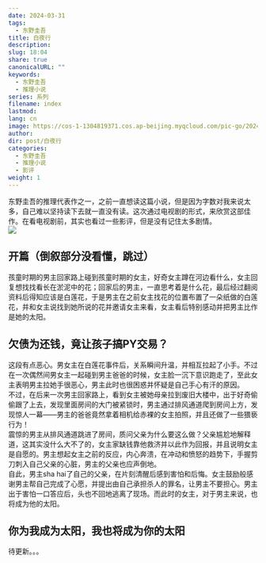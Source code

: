 ```yaml
---
date: 2024-03-31
tags:
  - 东野圭吾
title: 白夜行
description: 
slug: 18:04
share: true
canonicalURL: ""
keywords:
  - 东野圭吾
  - 推理小说
series: 系列
filename: index
lastmod: 
lang: cn
image: https://cos-1-1304819371.cos.ap-beijing.myqcloud.com/pic-go/20240331193402.png?imageSlim
author: 
dir: post/白夜行
categories:
  - 东野圭吾
  - 推理小说
  - 影评
weight: 1
---
```

东野圭吾的推理代表作之一，之前一直想读这篇小说，但是因为字数对我来说太多，自己难以坚持读下去就一直没有读。这次通过电视剧的形式，来欣赏这部佳作。在看电视剧前，其实也看过一些影评，但是没有记住太多剧情。  
![](https://cos-1-1304819371.cos.ap-beijing.myqcloud.com/pic-go/20240331193402.png?imageSlim)
## 开篇（倒叙部分没看懂，跳过）  
孩童时期的男主回家路上碰到孩童时期的女主，好奇女主蹲在河边看什么，女主回复想找找看长在淤泥中的花；回家后的男主，一直思考着是什么花，最后经过翻阅资料后得知应该是白莲花，于是男主在之前女主找花的位置布置了一朵纸做的白莲花，并和女主说找到她所说的花并邀请女主来看，女主看后特别感动并把男主比作是她的太阳。

## 欠债为还钱，竟让孩子搞PY交易？
这段有点恶心。男女主在白莲花事件后，关系瞬间升温，并相互拉起了小手。不过在一次偶然间男女主一起碰到男主爸爸的时候，女主脸一沉下意识跑走了，至此女主表明男主拉她手很恶心，男主此时也很困惑并怀疑是自己手心有汗的原因。  
不过，在后来一次男主回家路上，看到女主被她母亲拉到废旧大楼中，出于好奇偷偷跟了上去，发现里面房间的大门被紧锁时，男主通过排风通道爬到房间上方，发现惊人一幕——男主的爸爸竟然拿着相机给赤裸的女主拍照，并且还做了一些猥亵行为！  
震惊的男主从排风通道跳进了房间，质问父亲为什么要这么做？父亲尴尬地解释道，这其实没什么大不了的，女主家缺钱靠他救济并以此作为回报，并且说明女主是自愿的。男主想起女主之前的反应，内心奔溃，在冲动和愤怒的趋势下，手握剪刀刺入自己父亲的心脏，男主的父亲也应声倒地。  
自此，男主sha hai了自己的父亲，在片刻清醒后感到害怕和后悔。女主鼓励般感谢男主帮自己完成了心愿，并提出由自己承担杀人的罪名，让男主不要担心。男主出于害怕一口答应后，头也不回地逃离了现场。而此时的女主，对于男主来说，也将成为他的太阳。  
## 你为我成为太阳，我也将成为你的太阳
待更新。。。